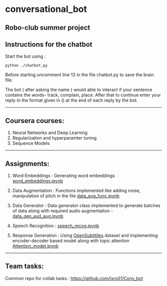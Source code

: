 # conversational_bot
Robo-club summer project
---

## Instructions for the chatbot

Start the bot using :
```
python ./chatbot.py
```
Before starting uncomment line 13 in the file chatbot.py to save the brain file.

The bot ( after asking the name ) would able to interact if your sentence contains the words- track, complain, place. After that to continue enter your reply in the format given in () at the end of each reply by the bot.

---

## Coursera courses:

1. Neural Networks and Deep Learning
2. Regularization and hyperparamter tuning
3. Sequence Models

---

## Assignments:

1. Word Embeddings : Generating word embeddings [word_embeddings.ipynb](https://github.com/isro01/conversational_bot/blob/master/word_embeddings.ipynb)
2. Data Augmentation : Functions implemented like adding noise, manipulation of pitch in the file [data_aug_func.ipynb](https://github.com/isro01/conversational_bot/blob/master/data_aug_func.ipynb) 

3. Data Generator : Data generator class implemented to generate batches of data along with required audio augmentaiton -  [data_gen_aud_aug.ipynb](https://github.com/isro01/conversational_bot/blob/master/data_gen_aud_aug.ipynb)

4. Speech Recognition : [speech_recog.ipynb](https://github.com/isro01/conversational_bot/blob/master/speech_recog_ctc.ipynb)

5. Response Generation : Using [OpenSubtitiles](http://opus.nlpl.eu/OpenSubtitles-v2018.php) dataset and implementing encoder-decoder based model along with topic attention [Attention_model.ipynb](https://github.com/isro01/conversational_bot/blob/master/Attention_model_assignment.ipynb)

---

## Team tasks:

Common repo for collab tasks : https://github.com/isro01/Conv_bot